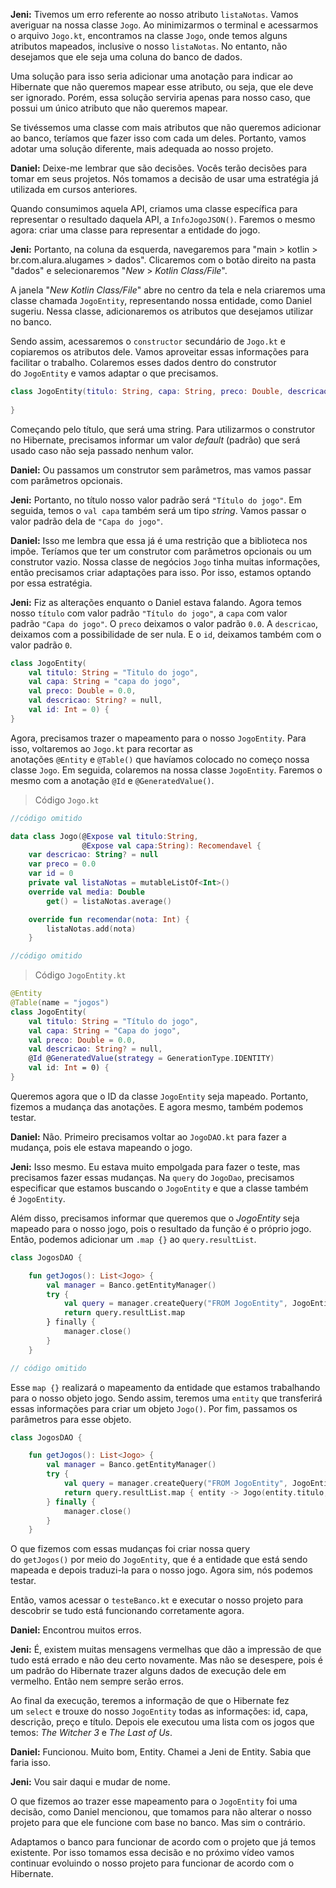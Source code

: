 **Jeni:** Tivemos um erro referente ao nosso atributo `listaNotas`. Vamos averiguar na nossa classe `Jogo`. Ao minimizarmos o terminal e acessarmos o arquivo `Jogo.kt`, encontramos na classe `Jogo`, onde temos alguns atributos mapeados, inclusive o nosso `listaNotas`. No entanto, não desejamos que ele seja uma coluna do banco de dados.

Uma solução para isso seria adicionar uma anotação para indicar ao Hibernate que não queremos mapear esse atributo, ou seja, que ele deve ser ignorado. Porém, essa solução serviria apenas para nosso caso, que possui um único atributo que não queremos mapear.

Se tivéssemos uma classe com mais atributos que não queremos adicionar ao banco, teríamos que fazer isso com cada um deles. Portanto, vamos adotar uma solução diferente, mais adequada ao nosso projeto.

**Daniel:** Deixe-me lembrar que são decisões. Vocês terão decisões para tomar em seus projetos. Nós tomamos a decisão de usar uma estratégia já utilizada em cursos anteriores.

Quando consumimos aquela API, criamos uma classe específica para representar o resultado daquela API, a `InfoJogoJSON()`. Faremos o mesmo agora: criar uma classe para representar a entidade do jogo.

**Jeni:** Portanto, na coluna da esquerda, navegaremos para "main > kotlin > br.com.alura.alugames > dados". Clicaremos com o botão direito na pasta "dados" e selecionaremos "_New_ > _Kotlin Class/File_".

A janela "_New Kotlin Class/File_" abre no centro da tela e nela criaremos uma classe chamada `JogoEntity`, representando nossa entidade, como Daniel sugeriu. Nessa classe, adicionaremos os atributos que desejamos utilizar no banco.

Sendo assim, acessaremos o `constructor` secundário de `Jogo.kt` e copiaremos os atributos dele. Vamos aproveitar essas informações para facilitar o trabalho. Colaremos esses dados dentro do construtor do `JogoEntity` e vamos adaptar o que precisamos.

```kotlin
class JogoEntity(titulo: String, capa: String, preco: Double, descricao: String, id:Int = 0) {
    
}
```

Começando pelo título, que será uma string. Para utilizarmos o construtor no Hibernate, precisamos informar um valor _default_ (padrão) que será usado caso não seja passado nenhum valor.

**Daniel:** Ou passamos um construtor sem parâmetros, mas vamos passar com parâmetros opcionais.

**Jeni:** Portanto, no título nosso valor padrão será `"Título do jogo"`. Em seguida, temos o `val capa` também será um tipo _string_. Vamos passar o valor padrão dela de `"Capa do jogo"`.

**Daniel:** Isso me lembra que essa já é uma restrição que a biblioteca nos impõe. Teríamos que ter um construtor com parâmetros opcionais ou um construtor vazio. Nossa classe de negócios `Jogo` tinha muitas informações, então precisamos criar adaptações para isso. Por isso, estamos optando por essa estratégia.

**Jeni:** Fiz as alterações enquanto o Daniel estava falando. Agora temos nosso `título` com valor padrão `"Título do jogo"`, a `capa` com valor padrão `"Capa do jogo"`. O `preco` deixamos o valor padrão `0.0`. A `descricao`, deixamos com a possibilidade de ser nula. E o `id`, deixamos também com o valor padrão `0`.

```kotlin
class JogoEntity(
    val titulo: String = "Titulo do jogo",
    val capa: String = "capa do jogo",
    val preco: Double = 0.0,
    val descricao: String? = null,
    val id: Int = 0) {
}
```

Agora, precisamos trazer o mapeamento para o nosso `JogoEntity`. Para isso, voltaremos ao `Jogo.kt` para recortar as anotações `@Entity` e `@Table()` que havíamos colocado no começo nossa classe `Jogo`. Em seguida, colaremos na nossa classe `JogoEntity`. Faremos o mesmo com a anotação `@Id` e `@GeneratedValue()`.

> Código `Jogo.kt`

```kotlin
//código omitido

data class Jogo(@Expose val titulo:String,
                @Expose val capa:String): Recomendavel {
    var descricao: String? = null
    var preco = 0.0
    var id = 0
    private val listaNotas = mutableListOf<Int>()
    override val media: Double
        get() = listaNotas.average()

    override fun recomendar(nota: Int) {
        listaNotas.add(nota)
    }

//código omitido
```

> Código `JogoEntity.kt`

```kotlin
@Entity
@Table(name = "jogos")
class JogoEntity(
    val titulo: String = "Título do jogo",
    val capa: String = "Capa do jogo",
    val preco: Double = 0.0,
    val descricao: String? = null,
    @Id @GeneratedValue(strategy = GenerationType.IDENTITY)
    val id: Int = 0) {
}
```

Queremos agora que o ID da classe `JogoEntity` seja mapeado. Portanto, fizemos a mudança das anotações. E agora mesmo, também podemos testar.

**Daniel:** Não. Primeiro precisamos voltar ao `JogoDAO.kt` para fazer a mudança, pois ele estava mapeando o jogo.

**Jeni:** Isso mesmo. Eu estava muito empolgada para fazer o teste, mas precisamos fazer essas mudanças. Na `query` do `JogoDao`, precisamos especificar que estamos buscando o `JogoEntity` e que a classe também é `JogoEntity`.

Além disso, precisamos informar que queremos que o _JogoEntity_ seja mapeado para o nosso jogo, pois o resultado da função é o próprio jogo. Então, podemos adicionar um `.map {}` ao `query.resultList`.

```kotlin
class JogosDAO {

    fun getJogos(): List<Jogo> {
        val manager = Banco.getEntityManager()
        try {
            val query = manager.createQuery("FROM JogoEntity", JogoEntity::class.java)
            return query.resultList.map
        } finally {
            manager.close()
        }
    }

// código omitido
```

Esse `map {}` realizará o mapeamento da entidade que estamos trabalhando para o nosso objeto jogo. Sendo assim, teremos uma `entity` que transferirá essas informações para criar um objeto `Jogo()`. Por fim, passamos os parâmetros para esse objeto.

```kotlin
class JogosDAO {

    fun getJogos(): List<Jogo> {
        val manager = Banco.getEntityManager()
        try {
            val query = manager.createQuery("FROM JogoEntity", JogoEntity::class.java)
            return query.resultList.map { entity -> Jogo(entity.titulo, entity.capa, entity.preco, entity.descricao, entity.id) }
        } finally {
            manager.close()
        }
    }
```

O que fizemos com essas mudanças foi criar nossa query do `getJogos()` por meio do `JogoEntity`, que é a entidade que está sendo mapeada e depois traduzi-la para o nosso jogo. Agora sim, nós podemos testar.

Então, vamos acessar o `testeBanco.kt` e executar o nosso projeto para descobrir se tudo está funcionando corretamente agora.

**Daniel:** Encontrou muitos erros.

**Jeni:** É, existem muitas mensagens vermelhas que dão a impressão de que tudo está errado e não deu certo novamente. Mas não se desespere, pois é um padrão do Hibernate trazer alguns dados de execução dele em vermelho. Então nem sempre serão erros.

Ao final da execução, teremos a informação de que o Hibernate fez um `select` e trouxe do nosso `JogoEntity` todas as informações: id, capa, descrição, preço e título. Depois ele executou uma lista com os jogos que temos: _The Witcher 3_ e _The Last of Us_.

**Daniel:** Funcionou. Muito bom, Entity. Chamei a Jeni de Entity. Sabia que faria isso.

**Jeni:** Vou sair daqui e mudar de nome.

O que fizemos ao trazer esse mapeamento para o `JogoEntity` foi uma decisão, como Daniel mencionou, que tomamos para não alterar o nosso projeto para que ele funcione com base no banco. Mas sim o contrário.

Adaptamos o banco para funcionar de acordo com o projeto que já temos existente. Por isso tomamos essa decisão e no próximo vídeo vamos continuar evoluindo o nosso projeto para funcionar de acordo com o Hibernate.